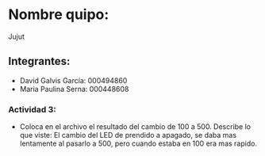 # Nombre quipo:
Jujut
## Integrantes:
- David Galvis García: 000494860
- Maria Paulina Serna: 000448608
### Actividad 3:
- Coloca en el archivo el resultado del cambio de 100 a 500. Describe lo que viste:
  El cambio del LED de prendido a apagado, se daba mas lentamente al pasarlo a 500, pero cuando estaba en 100 era mas rapido. 
